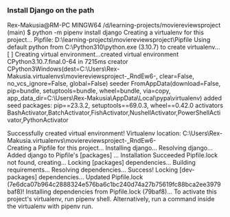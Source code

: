 ### Install Django on the path

Rex-Makusia@RM-PC MINGW64 /d/learning-projects/moviereviewsproject (main)
$ python -m pipenv install django
Creating a virtualenv for this project...
Pipfile: D:\learning-projects\moviereviewsproject\Pipfile
Using default python from C:\Python310\python.exe (3.10.7) to create virtualenv...
[ ] Creating virtual environment...created virtual environment CPython3.10.7.final.0-64 in 7215ms
creator CPython3Windows(dest=C:\Users\Rex-Makusia\.virtualenvs\moviereviewsproject-\_RndEw6-, clear=False, no_vcs_ignore=False, global=False)
seeder FromAppData(download=False, pip=bundle, setuptools=bundle, wheel=bundle, via=copy, app_data_dir=C:\Users\Rex-Makusia\AppData\Local\pypa\virtualenv)
added seed packages: pip==23.3.2, setuptools==69.0.3, wheel==0.42.0
activators BashActivator,BatchActivator,FishActivator,NushellActivator,PowerShellActivator,PythonActivator

Successfully created virtual environment!
Virtualenv location: C:\Users\Rex-Makusia\.virtualenvs\moviereviewsproject-\_RndEw6-  
Creating a Pipfile for this project...
Installing django...
Resolving django...
Added django to Pipfile's [packages] ...
Installation Succeeded
Pipfile.lock not found, creating...
Locking [packages] dependencies...
Building requirements...
Resolving dependencies...
Success!
Locking [dev-packages] dependencies...
Updated Pipfile.lock (7e6dca07b964c2888324e576ba6c1bc240d74a27b75619fc88bca2ee3979baf8)!
Installing dependencies from Pipfile.lock (79baf8)...
To activate this project's virtualenv, run pipenv shell.
Alternatively, run a command inside the virtualenv with pipenv run.
